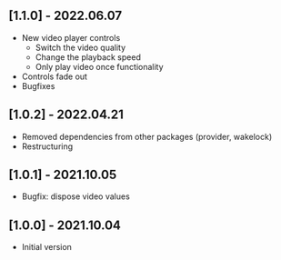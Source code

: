 ## [1.1.0] - 2022.06.07

- New video player controls
  - Switch the video quality
  - Change the playback speed
  - Only play video once functionality
- Controls fade out
- Bugfixes

## [1.0.2] - 2022.04.21

- Removed dependencies from other packages (provider, wakelock)
- Restructuring

## [1.0.1] - 2021.10.05

- Bugfix: dispose video values

## [1.0.0] - 2021.10.04

- Initial version
